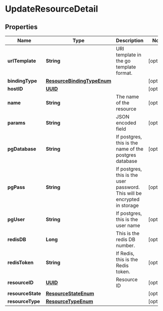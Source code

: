

# UpdateResourceDetail

## Properties

Name | Type | Description | Notes
------------ | ------------- | ------------- | -------------
**urITemplate** | **String** | URI template in the go template format. |  [optional]
**bindingType** | [**ResourceBindingTypeEnum**](ResourceBindingTypeEnum.md) |  |  [optional]
**hostID** | [**UUID**](UUID.md) |  |  [optional]
**name** | **String** | The name of the resource |  [optional]
**params** | **String** | JSON encoded field |  [optional]
**pgDatabase** | **String** | If postgres, this is the name of the postgres database |  [optional]
**pgPass** | **String** | If postgres, this is the user password.  This will be encrypted in storage |  [optional]
**pgUser** | **String** | If postgres, this is the user name |  [optional]
**redisDB** | **Long** | This is the redis DB number. |  [optional]
**redisToken** | **String** | If Redis, this is the Redis token. |  [optional]
**resourceID** | [**UUID**](UUID.md) | Resource ID |  [optional]
**resourceState** | [**ResourceStateEnum**](ResourceStateEnum.md) |  |  [optional]
**resourceType** | [**ResourceTypeEnum**](ResourceTypeEnum.md) |  |  [optional]



